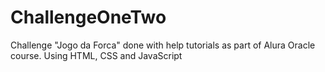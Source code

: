 # ChallengeOneTwo
Challenge "Jogo da Forca" done with help tutorials as part of Alura Oracle course. Using HTML, CSS and JavaScript
